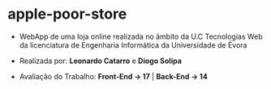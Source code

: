 # apple-poor-store
* WebApp de uma loja online realizada no âmbito da U.C Tecnologias Web da licenciatura de Engenharia Informática da Universidade de Évora

* Realizada por: **Leonardo Catarro** e **Diogo Solipa**

* Avaliação do Trabalho: **Front-End -> 17** | **Back-End -> 14**
